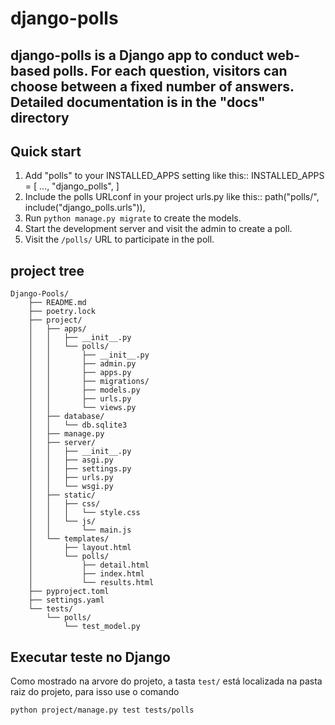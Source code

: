 
# django-polls

## django-polls is a Django app to conduct web-based polls. For each question, visitors can choose between a fixed number of answers. Detailed documentation is in the "docs" directory

## Quick start

1. Add "polls" to your INSTALLED_APPS setting like this::
INSTALLED_APPS = [
...,
"django_polls",
]
2. Include the polls URLconf in your project urls.py like this::
path("polls/", include("django_polls.urls")),
3. Run ``python manage.py migrate`` to create the models.
4. Start the development server and visit the admin to create a poll.
5. Visit the ``/polls/`` URL to participate in the poll.

## project tree

```Django Pools Tree
Django-Pools/
    ├── README.md
    ├── poetry.lock
    ├── project/
    │   ├── apps/
    │   │   ├── __init__.py
    │   │   └── polls/
    │   │       ├── __init__.py
    │   │       ├── admin.py
    │   │       ├── apps.py
    │   │       ├── migrations/
    │   │       ├── models.py
    │   │       ├── urls.py
    │   │       └── views.py
    │   ├── database/
    │   │   └── db.sqlite3
    │   ├── manage.py
    │   ├── server/
    │   │   ├── __init__.py
    │   │   ├── asgi.py
    │   │   ├── settings.py
    │   │   ├── urls.py
    │   │   └── wsgi.py
    │   ├── static/
    │   │   ├── css/
    │   │   │   └── style.css
    │   │   └── js/
    │   │       └── main.js
    │   └── templates/
    │       ├── layout.html
    │       └── polls/
    │           ├── detail.html
    │           ├── index.html
    │           └── results.html
    ├── pyproject.toml
    ├── settings.yaml
    └── tests/
        └── polls/
            └── test_model.py
```

## Executar teste no Django

Como mostrado na arvore do projeto, a tasta `test/` está localizada na pasta raiz do projeto, para isso use o comando

`python project/manage.py test tests/polls`
